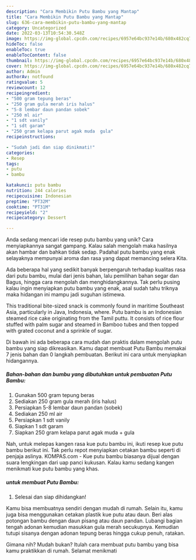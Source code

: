 ```yaml
---
description: "Cara Membikin Putu Bambu yang Mantap"
title: "Cara Membikin Putu Bambu yang Mantap"
slug: 636-cara-membikin-putu-bambu-yang-mantap
category: Uncategorized
date: 2022-03-13T10:54:30.548Z
image: https://img-global.cpcdn.com/recipes/6957e64bc937e14b/680x482cq70/putu-bambu-foto-resep-utama.jpg
hideToc: false
enableToc: true
enableTocContent: false
thumbnail: https://img-global.cpcdn.com/recipes/6957e64bc937e14b/680x482cq70/putu-bambu-foto-resep-utama.jpg
cover: https://img-global.cpcdn.com/recipes/6957e64bc937e14b/680x482cq70/putu-bambu-foto-resep-utama.jpg
author: Admin
authorAv: notfound
ratingvalue: 5
reviewcount: 12
recipeingredient:
- "500 gram tepung beras"
- "250 gram gula merah iris halus"
- "5-8 lembar daun pandan sobek"
- "250 ml air"
- "1 sdt vanily"
- "1 sdt garam"
- "250 gram kelapa parut agak muda  gula"
recipeinstructions:

- "Sudah jadi dan siap dinikmati!"
categories:
- Resep
tags:
- putu
- bambu

katakunci: putu bambu 
nutrition: 244 calories
recipecuisine: Indonesian
preptime: "PT32M"
cooktime: "PT31M"
recipeyield: "2"
recipecategory: Dessert

---
```





Anda sedang mencari ide resep putu bambu yang unik? Cara menyiapkannya sangat gampang. Kalau salah mengolah maka hasilnya akan hambar dan bahkan tidak sedap. Padahal putu bambu yang enak selayaknya mempunyai aroma dan rasa yang dapat memancing selera Kita.





Ada beberapa hal yang sedikit banyak berpengaruh terhadap kualitas rasa dari putu bambu, mulai dari jenis bahan, lalu pemilihan bahan segar dan Bagus, hingga cara mengolah dan menghidangkannya. Tak perlu pusing kalau ingin menyiapkan putu bambu yang enak,      asal sudah tahu triknya maka hidangan ini mampu jadi suguhan istimewa.














This traditional bite-sized snack is commonly found in maritime Southeast Asia, particularly in Java, Indonesia, where. Putu bambu is an Indonesian steamed rice cake originating from the Tamil puttu. It consists of rice flour stuffed with palm sugar and steamed in Bamboo tubes and then topped with grated coconut and a sprinkle of sugar.






Di bawah ini ada beberapa cara mudah dan praktis dalam mengolah putu bambu yang siap dikreasikan. Kamu dapat membuat Putu Bambu memakai 7 jenis bahan dan 0 langkah pembuatan. Berikut ini cara untuk menyiapkan hidangannya.

<!--inarticleads1-->

##### Bahan-bahan dan bumbu yang dibutuhkan untuk pembuatan Putu Bambu:

1. Gunakan 500 gram tepung beras
1. Sediakan 250 gram gula merah (iris halus)
1. Persiapkan 5-8 lembar daun pandan (sobek)
1. Sediakan 250 ml air
1. Persiapkan 1 sdt vanily
1. Siapkan 1 sdt garam
1. Siapkan 250 gram kelapa parut agak muda + gula


Nah, untuk melepas kangen rasa kue putu bambu ini, ikuti resep kue putu bambu berikut ini. Tak perlu repot menyiapkan cetakan bambu seperti di penjaja aslinya. KOMPAS.com - Kue putu bambu biasanya dijual dengan suara lengkingan dari uap panci kukusan. Kalau kamu sedang kangen menikmati kue putu bambu yang khas. 

<!--inarticleads2-->

#####  untuk membuat Putu Bambu:


1. Selesai dan siap dihidangkan!

Kamu bisa membuatnya sendiri dengan mudah di rumah. Selain itu, kamu juga bisa menggunakan cetakan plastik kue putu atau daun. Beri alas potongan bambu dengan daun pisang atau daun pandan. Lubangi bagian tengah adonan kemudian masukkan gula merah secukupnya. Kemudian tutupi sisanya dengan adonan tepung beras hingga cukup penuh, ratakan. 

Gimana nih? Mudah bukan? Itulah cara membuat putu bambu yang bisa kamu praktikkan di rumah. Selamat menikmati
